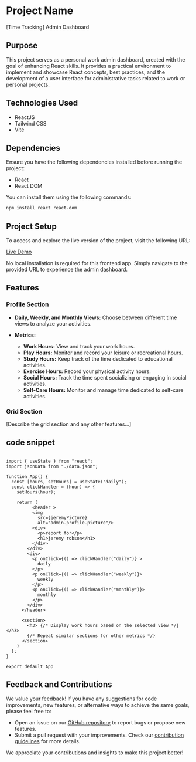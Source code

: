 # Project Name

[Time Tracking] Admin Dashboard

## Purpose

This project serves as a personal work admin dashboard, created with the goal of enhancing React skills. It provides a practical environment to implement and showcase React concepts, best practices, and the development of a user interface for administrative tasks related to work or personal projects.

## Technologies Used

- ReactJS
- Tailwind CSS
- Vite

## Dependencies

Ensure you have the following dependencies installed before running the project:

- React
- React DOM

You can install them using the following commands:

```bash
npm install react react-dom
```

## Project Setup

To access and explore the live version of the project, visit the following URL:

[Live Demo](https://effulgent-panda-b78a4e.netlify.app/)

No local installation is required for this frontend app. Simply navigate to the provided URL to experience the admin dashboard.

## Features

### Profile Section

- **Daily, Weekly, and Monthly Views:** Choose between different time views to analyze your activities.

- **Metrics:**
  - **Work Hours:** View and track your work hours.
  - **Play Hours:** Monitor and record your leisure or recreational hours.
  - **Study Hours:** Keep track of the time dedicated to educational activities.
  - **Exercise Hours:** Record your physical activity hours.
  - **Social Hours:** Track the time spent socializing or engaging in social activities.
  - **Self-Care Hours:** Monitor and manage time dedicated to self-care activities.

### Grid Section

[Describe the grid section and any other features...]

## code snippet

```JSX

import { useState } from "react";
import jsonData from "./data.json";

function App() {
  const [hours, setHours] = useState("daily");
  const clickHandler = (hour) => {
    setHours(hour);

    return (
          <header >
          <img
            src={jeremyPicture}
            alt="admin-profile-picture"/>
          <div>
            <p>report for</p>
            <h1>jeremy robson</h1>
          </div>
        </div>
        <div>
          <p onClick={() => clickHandler("daily")} >
            daily
          </p>
          <p onClick={() => clickHandler("weekly")}>
            weekly
          </p>
          <p onClick={() => clickHandler("monthly")}>
            monthly
          </p>
        </div>
      </header>

      <section>
        <h3> {/* Display work hours based on the selected view */}</h3>
        {/* Repeat similar sections for other metrics */}
      </section>
    )
  };
}

export default App
```

## Feedback and Contributions

We value your feedback! If you have any suggestions for code improvements, new features, or alternative ways to achieve the same goals, please feel free to:

- Open an issue on our [GitHub repository](link_to_issues) to report bugs or propose new features.
- Submit a pull request with your improvements. Check our [contribution guidelines](link_to_contributing.md) for more details.

We appreciate your contributions and insights to make this project better!

